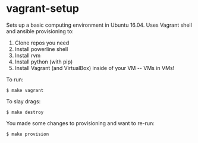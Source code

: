 # vagrant-setup

Sets up a basic computing environment in Ubuntu 16.04. Uses Vagrant shell and ansible provisioning to:

1. Clone repos you need
2. Install powerline shell
3. Install rvm
4. Install python (with pip)
5. Install Vagrant (and VirtualBox) inside of your VM -- VMs in VMs!

To run:

```
$ make vagrant
```

To slay drags:

```
$ make destroy
```

You made some changes to provisioning and want to re-run:

```
$ make provision
```
